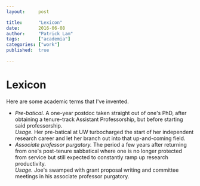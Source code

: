 ```yaml
---
layout:     post

title:      "Lexicon"
date:       2016-06-08
author:     "Patrick Lam"
tags:       ["academia"]
categories: ["work"]
published:  true

---
```



# Lexicon

Here are some academic terms that I've invented.
  
<ul>
    <li><em>Pre-batical.</em> A one-year postdoc taken straight out of one's PhD, after obtaining a tenure-track Assistant Professorship, but before starting said professorship.
      <br />
    <em>Usage.</em> Her pre-batical at UW turbocharged the start of her independent research career and let her branch out into that up-and-coming field.</li>
    <li><em>Associate professor purgatory.</em> The period a few years after returning from one's post-tenure sabbatical where one is no longer protected from service but still
      expected to constantly ramp up research productivity.<br />
    <em>Usage.</em> Joe's swamped with grant proposal writing and committee meetings in his associate professor purgatory.</li>
</ul>
